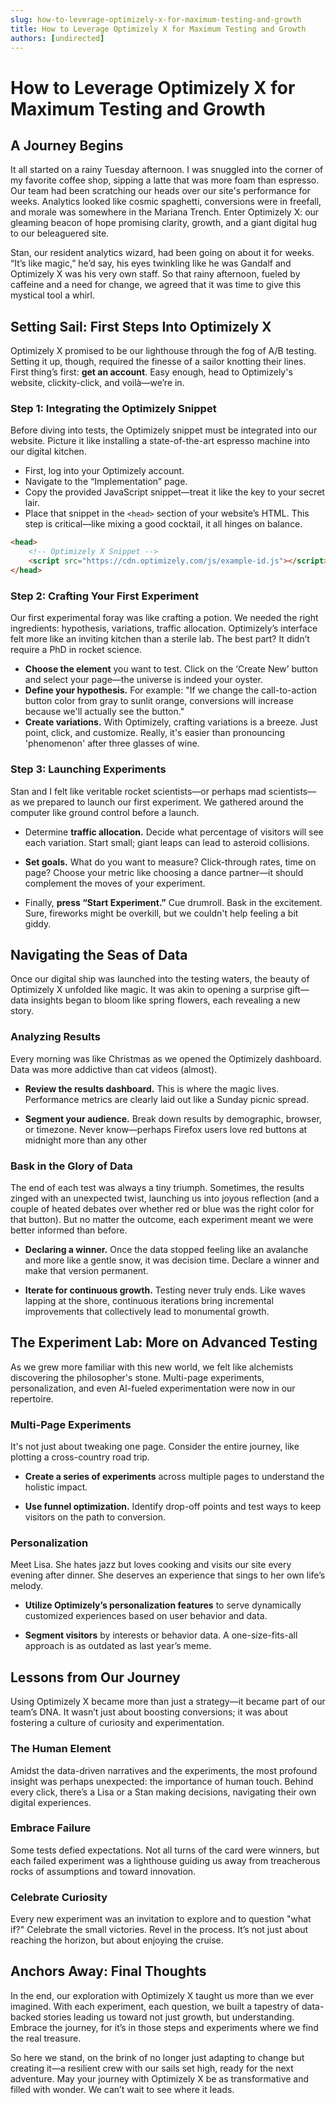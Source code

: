 ```yaml
---
slug: how-to-leverage-optimizely-x-for-maximum-testing-and-growth
title: How to Leverage Optimizely X for Maximum Testing and Growth
authors: [undirected]
---
```



# How to Leverage Optimizely X for Maximum Testing and Growth

## A Journey Begins

It all started on a rainy Tuesday afternoon. I was snuggled into the corner of my favorite coffee shop, sipping a latte that was more foam than espresso. Our team had been scratching our heads over our site's performance for weeks. Analytics looked like cosmic spaghetti, conversions were in freefall, and morale was somewhere in the Mariana Trench. Enter Optimizely X: our gleaming beacon of hope promising clarity, growth, and a giant digital hug to our beleaguered site. 

Stan, our resident analytics wizard, had been going on about it for weeks. “It’s like magic,” he’d say, his eyes twinkling like he was Gandalf and Optimizely X was his very own staff. So that rainy afternoon, fueled by caffeine and a need for change, we agreed that it was time to give this mystical tool a whirl.

## Setting Sail: First Steps Into Optimizely X

Optimizely X promised to be our lighthouse through the fog of A/B testing. Setting it up, though, required the finesse of a sailor knotting their lines. First thing’s first: **get an account**. Easy enough, head to Optimizely's website, clickity-click, and voilà—we’re in.

### Step 1: Integrating the Optimizely Snippet

Before diving into tests, the Optimizely snippet must be integrated into our website. Picture it like installing a state-of-the-art espresso machine into our digital kitchen. 

- First, log into your Optimizely account.
- Navigate to the “Implementation” page.
- Copy the provided JavaScript snippet—treat it like the key to your secret lair.
- Place that snippet in the `<head>` section of your website’s HTML. This step is critical—like mixing a good cocktail, it all hinges on balance.

```html
<head>
    <!-- Optimizely X Snippet -->
    <script src="https://cdn.optimizely.com/js/example-id.js"></script>
</head>
```

### Step 2: Crafting Your First Experiment

Our first experimental foray was like crafting a potion. We needed the right ingredients: hypothesis, variations, traffic allocation. Optimizely’s interface felt more like an inviting kitchen than a sterile lab. The best part? It didn’t require a PhD in rocket science.

- **Choose the element** you want to test. Click on the ‘Create New’ button and select your page—the universe is indeed your oyster.
- **Define your hypothesis.** For example: "If we change the call-to-action button color from gray to sunlit orange, conversions will increase because we'll actually see the button."
- **Create variations.** With Optimizely, crafting variations is a breeze. Just point, click, and customize. Really, it's easier than pronouncing 'phenomenon' after three glasses of wine.

### Step 3: Launching Experiments

Stan and I felt like veritable rocket scientists—or perhaps mad scientists—as we prepared to launch our first experiment. We gathered around the computer like ground control before a launch.

- Determine **traffic allocation.** Decide what percentage of visitors will see each variation. Start small; giant leaps can lead to asteroid collisions.
  
- **Set goals.** What do you want to measure? Click-through rates, time on page? Choose your metric like choosing a dance partner—it should complement the moves of your experiment.

- Finally, **press “Start Experiment.”** Cue drumroll. Bask in the excitement. Sure, fireworks might be overkill, but we couldn't help feeling a bit giddy.

## Navigating the Seas of Data

Once our digital ship was launched into the testing waters, the beauty of Optimizely X unfolded like magic. It was akin to opening a surprise gift—data insights began to bloom like spring flowers, each revealing a new story.

### Analyzing Results

Every morning was like Christmas as we opened the Optimizely dashboard. Data was more addictive than cat videos (almost).

- **Review the results dashboard.** This is where the magic lives. Performance metrics are clearly laid out like a Sunday picnic spread.

- **Segment your audience.** Break down results by demographic, browser, or timezone. Never know—perhaps Firefox users love red buttons at midnight more than any other

### Bask in the Glory of Data

The end of each test was always a tiny triumph. Sometimes, the results zinged with an unexpected twist, launching us into joyous reflection (and a couple of heated debates over whether red or blue was the right color for that button). But no matter the outcome, each experiment meant we were better informed than before.

- **Declaring a winner.** Once the data stopped feeling like an avalanche and more like a gentle snow, it was decision time. Declare a winner and make that version permanent.

- **Iterate for continuous growth.** Testing never truly ends. Like waves lapping at the shore, continuous iterations bring incremental improvements that collectively lead to monumental growth.

## The Experiment Lab: More on Advanced Testing

As we grew more familiar with this new world, we felt like alchemists discovering the philosopher's stone. Multi-page experiments, personalization, and even AI-fueled experimentation were now in our repertoire.

### Multi-Page Experiments

It's not just about tweaking one page. Consider the entire journey, like plotting a cross-country road trip.

- **Create a series of experiments** across multiple pages to understand the holistic impact.
  
- **Use funnel optimization.** Identify drop-off points and test ways to keep visitors on the path to conversion.

### Personalization

Meet Lisa. She hates jazz but loves cooking and visits our site every evening after dinner. She deserves an experience that sings to her own life’s melody.

- **Utilize Optimizely’s personalization features** to serve dynamically customized experiences based on user behavior and data.

- **Segment visitors** by interests or behavior data. A one-size-fits-all approach is as outdated as last year’s meme.

## Lessons from Our Journey

Using Optimizely X became more than just a strategy—it became part of our team’s DNA. It wasn’t just about boosting conversions; it was about fostering a culture of curiosity and experimentation.

### The Human Element

Amidst the data-driven narratives and the experiments, the most profound insight was perhaps unexpected: the importance of human touch. Behind every click, there’s a Lisa or a Stan making decisions, navigating their own digital experiences.

### Embrace Failure

Some tests defied expectations. Not all turns of the card were winners, but each failed experiment was a lighthouse guiding us away from treacherous rocks of assumptions and toward innovation.

### Celebrate Curiosity

Every new experiment was an invitation to explore and to question "what if?" Celebrate the small victories. Revel in the process. It’s not just about reaching the horizon, but about enjoying the cruise.

## Anchors Away: Final Thoughts

In the end, our exploration with Optimizely X taught us more than we ever imagined. With each experiment, each question, we built a tapestry of data-backed stories leading us toward not just growth, but understanding. Embrace the journey, for it’s in those steps and experiments where we find the real treasure.

So here we stand, on the brink of no longer just adapting to change but creating it—a resilient crew with our sails set high, ready for the next adventure. May your journey with Optimizely X be as transformative and filled with wonder. We can’t wait to see where it leads.